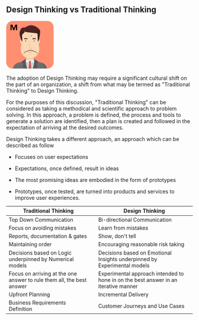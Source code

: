 ## Design Thinking vs Traditional Thinking

![](assets/miyagi.png)

The adoption of Design Thinking may require a significant cultural shift on the part of an organization, a shift from what may be termed as "Traditional Thinking" to Design Thinking.

For the purposes of this discussion, "Traditional Thinking" can be considered as taking a methodical and scientific approach to problem solving. In this approach, a problem is defined, the process and tools to generate a solution are identified, then a plan is created and followed in the expectation of arriving at the desired outcomes.

Design Thinking takes a different approach, an approach which can be described as follow

- Focuses on user expectations

- Expectations, once defined, result in ideas

- The most promising ideas are embodied in the form of prototypes

- Prototypes, once tested, are turned into products and services to improve user experiences.

| Traditional Thinking || Design Thinking|
| --- | -- | --- |
| Top Down Communication | | Bi-directional Communication |
| Focus on avoiding mistakes | | Learn from mistakes |
| Reports, documentation & gates | | Show, don't tell |
| Maintaining order | | Encouraging reasonable risk taking |
| Decisions based on Logic underpinned by Numerical models | | Decisions based on Emotional Insights underpinned by Experimental models |
| Focus on arriving at the one answer to rule them all, the best answer | | Experimental approach intended to hone in on the best answer in an iterative manner |
| Upfront Planning | | Incremental Delivery |
| Business Requirements Definition  | | Customer Journeys and Use Cases |
